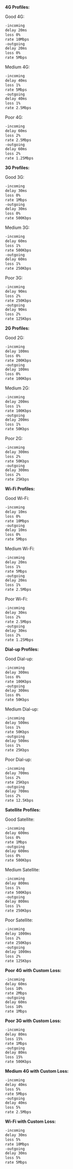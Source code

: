 **4G Profiles:**

Good 4G:

```md
-incoming
delay 20ms
loss 0%
rate 10Mbps
-outgoing
delay 20ms
loss 0%
rate 5Mbps
```

Medium 4G:

```md
-incoming
delay 40ms
loss 1%
rate 5Mbps
-outgoing
delay 40ms
loss 1%
rate 2.5Mbps
```

Poor 4G:

```md
-incoming
delay 60ms
loss 2%
rate 2.5Mbps
-outgoing
delay 60ms
loss 2%
rate 1.25Mbps
```

**3G Profiles:**

Good 3G:

```md
-incoming
delay 30ms
loss 0%
rate 1Mbps
-outgoing
delay 30ms
loss 0%
rate 500Kbps
```

Medium 3G:

```md
-incoming
delay 60ms
loss 1%
rate 500Kbps
-outgoing
delay 60ms
loss 1%
rate 250Kbps
```

Poor 3G:

```md
-incoming
delay 90ms
loss 2%
rate 250Kbps
-outgoing
delay 90ms
loss 2%
rate 125Kbps
```

**2G Profiles:**

Good 2G:

```md
-incoming
delay 100ms
loss 0%
rate 200Kbps
-outgoing
delay 100ms
loss 0%
rate 100Kbps
```

Medium 2G:

```md
-incoming
delay 200ms
loss 1%
rate 100Kbps
-outgoing
delay 200ms
loss 1%
rate 50Kbps
```

Poor 2G:

```md
-incoming
delay 300ms
loss 2%
rate 50Kbps
-outgoing
delay 300ms
loss 2%
rate 25Kbps
```

**Wi-Fi Profiles:**

Good Wi-Fi:

```md
-incoming
delay 10ms
loss 0%
rate 10Mbps
-outgoing
delay 10ms
loss 0%
rate 5Mbps
```

Medium Wi-Fi:

```md
-incoming
delay 20ms
loss 1%
rate 5Mbps
-outgoing
delay 20ms
loss 1%
rate 2.5Mbps
```

Poor Wi-Fi:

```md
-incoming
delay 30ms
loss 2%
rate 2.5Mbps
-outgoing
delay 30ms
loss 2%
rate 1.25Mbps
```

**Dial-up Profiles:**

Good Dial-up:

```md
-incoming
delay 300ms
loss 0%
rate 100Kbps
-outgoing
delay 300ms
loss 0%
rate 50Kbps
```

Medium Dial-up:

```md
-incoming
delay 500ms
loss 1%
rate 50Kbps
-outgoing
delay 500ms
loss 1%
rate 25Kbps
```

Poor Dial-up:

```md
-incoming
delay 700ms
loss 2%
rate 25Kbps
-outgoing
delay 700ms
loss 2%
rate 12.5Kbps
```

**Satellite Profiles:**

Good Satellite:

```md
-incoming
delay 600ms
loss 0%
rate 1Mbps
-outgoing
delay 600ms
loss 0%
rate 500Kbps
```

Medium Satellite:

```md
-incoming
delay 800ms
loss 1%
rate 500Kbps
-outgoing
delay 800ms
loss 1%
rate 250Kbps
```

Poor Satellite:

```md
-incoming
delay 1000ms
loss 2%
rate 250Kbps
-outgoing
delay 1000ms
loss 2%
rate 125Kbps
```


**Poor 4G with Custom Loss:**

```md
-incoming
delay 60ms
loss 10%
rate 2Mbps
-outgoing
delay 60ms
loss 10%
rate 1Mbps
```

**Poor 3G with Custom Loss:**

```md
-incoming
delay 80ms
loss 15%
rate 1Mbps
-outgoing
delay 80ms
loss 15%
rate 500Kbps
```

**Medium 4G with Custom Loss:**

```md
-incoming
delay 40ms
loss 5%
rate 5Mbps
-outgoing
delay 40ms
loss 5%
rate 2.5Mbps
```

**Wi-Fi with Custom Loss:**

```md
-incoming
delay 30ms
loss 5%
rate 10Mbps
-outgoing
delay 30ms
loss 5%
rate 5Mbps
```

